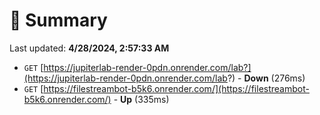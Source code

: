 # 📖 Summary
Last updated: **4/28/2024, 2:57:33 AM**

- `GET` [https://jupiterlab-render-0pdn.onrender.com/lab?](https://jupiterlab-render-0pdn.onrender.com/lab?) - **Down** (276ms)
- `GET` [https://filestreambot-b5k6.onrender.com/](https://filestreambot-b5k6.onrender.com/) - **Up** (335ms)

